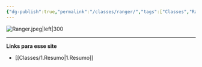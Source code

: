 ```yaml
---
{"dg-publish":true,"permalink":"/classes/ranger/","tags":["Classes","Ranger"]}
---
```



![Ranger.jpeg|left|300](/img/user/Arquivos/Ranger.jpeg)

___
**Links para esse site**
- [[Classes/1.Resumo\|1.Resumo]]